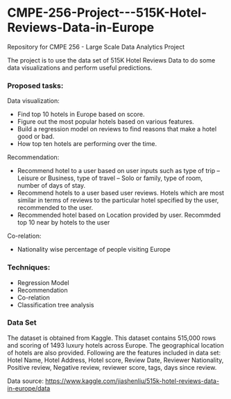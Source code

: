 # CMPE-256-Project---515K-Hotel-Reviews-Data-in-Europe
Repository for CMPE 256 - Large Scale Data Analytics Project

The project is to use the data set of 515K Hotel Reviews Data to do some data visualizations and perform useful predictions.

### Proposed tasks:
Data visualization:
*	Find top 10 hotels in Europe based on score.
* Figure out the most popular hotels based on various features.
* Build a regression model on reviews to find reasons that make a hotel good or bad.
* How top ten hotels are performing over the time.

Recommendation:
* Recommend hotel to a user based on user inputs such as type of trip – Leisure or Business, type of travel – Solo or family, type of room, number of days of stay.
* Recommend hotels to a user based user reviews. Hotels which are most similar in terms of reviews to the particular hotel specified by the user, recommended to the user.
* Recommended hotel based on Location provided by user. Recommded top 10 near by hotels to the user

Co-relation: 
* Nationality wise percentage of people visiting Europe

### Techniques:
* Regression Model
* Recommendation
* Co-relation
* Classification tree analysis

### Data Set
The dataset is obtained from Kaggle. 
This dataset contains 515,000 rows and scoring of 1493 luxury hotels across Europe. The geographical location of hotels are also provided. 
Following are the features included in data set: Hotel Name, Hotel Address, Hotel score, Review Date, Reviewer Nationality, Positive review, Negative review, reviewer score, tags, days since review.

Data source: https://www.kaggle.com/jiashenliu/515k-hotel-reviews-data-in-europe/data

